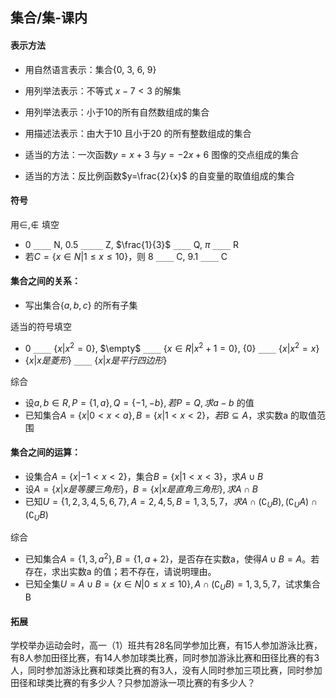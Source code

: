 ## 集合/集-课内

#### 表示方法

- 用自然语言表示：集合{0, 3, 6, 9}

- 用列举法表示：不等式 $x-7<3$ 的解集
- 用列举法表示：小于10的所有自然数组成的集合
- 用描述法表示：由大于10 且小于20 的所有整数组成的集合
- 适当的方法：一次函数$y=x+3$ 与$y=-2x+6$ 图像的交点组成的集合
- 适当的方法：反比例函数$y=\frac{2}{x}$ 的自变量的取值组成的集合

#### 符号

用$\in, \notin$ 填空

- 0 `____` N, 0.5 `_____` Z, $\frac{1}{3}$ `____` Q, $\pi$ `____` R 
- 若$C=\{x\in N|1\le x \le 10\}$，则 8 `____` C, 9.1 `____` C

#### 集合之间的关系：

- 写出集合$\{a,b,c\}$ 的所有子集

适当的符号填空

- 0 `____` $\{x|x^2=0\}$, $\empty$ `____` $\{x\in R| x^2+1=0\}$,  {0} `____` $\{x|x^2=x\}$ 
- $\{x|x是菱形\}$ `____` $\{x|x是平行四边形\}$

综合

- 设$a,b\in R,P=\{1,a\},Q=\{-1,-b\},若P=Q,求a-b$ 的值
- 已知集合$A=\{x|0<x<a\},B=\{x|1<x<2\}，若B\subseteq A$，求实数a 的取值范围

#### 集合之间的运算：

- 设集合$A=\{x|-1<x<2\}$，集合$B=\{x|1<x<3\}$，求$A\cup B$  
- 设$A=\{x|x是等腰三角形\}，B=\{x|x是直角三角形\},求A\cap B$
- 已知$U=\{1,2,3,4,5,6,7\},A={2,4,5},B={1,3,5,7}，求A\cap(\complement_UB), (\complement_UA)\cap (\complement_UB)$ 

综合

- 已知集合$A=\{1,3,a^2\},B=\{1,a+2\}$，是否存在实数a，使得$A\cup B=A$。若存在，求出实数a 的值；若不存在，请说明理由。
- 已知全集$U=A\cup B=\{x\in N|0\le x\le10\},A\cap(\complement_UB)={1,3,5,7}$，试求集合 B

#### 拓展

学校举办运动会时，高一（1）班共有28名同学参加比赛，有15人参加游泳比赛，有8人参加田径比赛，有14人参加球类比赛，同时参加游泳比赛和田径比赛的有3人，同时参加游泳比赛和球类比赛的有3人，没有人同时参加三项比赛，同时参加田径和球类比赛的有多少人？只参加游泳一项比赛的有多少人？

